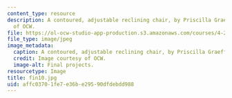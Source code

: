 ```yaml
---
content_type: resource
description: A contoured, adjustable reclining chair, by Priscilla Graeff. Image courtesy
  of OCW.
file: https://ol-ocw-studio-app-production.s3.amazonaws.com/courses/4-296-furniture-making-spring-2005/affc03701fe7e36be29590dfdebdd988_fin10.jpg
file_type: image/jpeg
image_metadata:
  caption: A contoured, adjustable reclining chair, by Priscilla Graeff.
  credit: Image courtesy of OCW.
  image-alt: Final projects.
resourcetype: Image
title: fin10.jpg
uid: affc0370-1fe7-e36b-e295-90dfdebdd988
---
```


